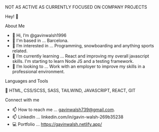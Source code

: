 NOT AS ACTIVE AS CURRENTLY FOCUSED ON COMPANY PROJECTS

Hey! 👋


About Me

- 👋 Hi, I’m @gavinwalsh1996
- 🏡 I'm based in ... Barcelona.
- 👀 I’m interested in ... Programming, snowboarding and anything sports related.
- 🌱 I’m currently learning ... React and improving my overall javascript skills. I'm starting to learn Node JS and a testing framework.
- 💞️ I’m looking to ... Work with an employer to improve my skills in a professional environment.

Languages and Tools

🔑 HTML, CSS/SCSS, SASS, TAILWIND, JAVASCRIPT, REACT, GIT


Connect with me

- 📫 How to reach me ... gavinwalsh739@gmail.com.
- 📫 LinkedIn ... linkedin.com/in/gavin-walsh-269b35238
- 💻 Portfolio ... https://gavinwalsh.netlify.app/ 



<!---
gavinwalsh1996/gavinwalsh1996 is a ✨ special ✨ repository because its `README.md` (this file) appears on your GitHub profile.
You can click the Preview link to take a look at your changes.
--->
